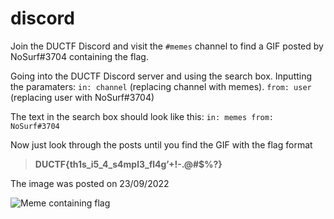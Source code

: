 discord
============

Join the DUCTF Discord and visit the `#memes` channel to find a GIF posted by NoSurf#3704 containing the flag.

Going into the DUCTF Discord server and using the search box. Inputting the paramaters: `in: channel` (replacing channel with memes). `from: user` (replacing user with NoSurf#3704)

The text in the search box should look like this: `in: memes from: NoSurf#3704`

Now just look through the posts until you find the GIF with the flag format 

> **DUCTF{th1s_i5_4_s4mpl3_fl4g’+!-.@#$%?}**

The image was posted on 23/09/2022

![Meme containing flag](https://github.com/Kingra007/Challenges_2022_Public/blob/main/misc/discord/src/meme.gif)
